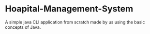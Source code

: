 # Hoapital-Management-System
A simple java CLI application from scratch made by us using the basic concepts of Java.
